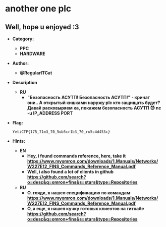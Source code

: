 # another one plc

## Well, hope u enjoyed :3

+ **Category:**
  + **PPC**
  + **HARDWARE**

+ **Author:**
  + **@RegularITCat**

+ **Description**
  + **RU**
    + **"Безопасность АСУТП! Безопасность АСУТП!" - кричат они.. А открытый кишками наружу plc кто защищать будет? Давай расковыряем ка, покажем безопасность АСУТП 😈 nc -u IP_ADDRESS PORT**

+ **Flag:**

    ```YetiCTF{175_71m3_70_5ub5cr1b3_70_ru5c4d453c}```

+ **Hints:**
  + **EN**
    + **Hey, i found commands reference, here, take it https://www.myomron.com/downloads/1.Manuals/Networks/W227E12_FINS_Commands_Reference_Manual.pdf**
    + **Well, i also found a lot of clients in github https://github.com/search?o=desc&q=omron+fins&s=stars&type=Repositories**
  + **RU**
    + **О. гляди, я нашел спецификацию по командам https://www.myomron.com/downloads/1.Manuals/Networks/W227E12_FINS_Commands_Reference_Manual.pdf**
    + **О, а еще, я нашел кучку готовых клиентов на гитхабе https://github.com/search?o=desc&q=omron+fins&s=stars&type=Repositories**

